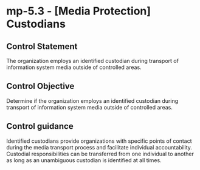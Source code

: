 # mp-5.3 - \[Media Protection\] Custodians

## Control Statement

The organization employs an identified custodian during transport of information system media outside of controlled areas.

## Control Objective

Determine if the organization employs an identified custodian during transport of information system media outside of controlled areas.

## Control guidance

Identified custodians provide organizations with specific points of contact during the media transport process and facilitate individual accountability. Custodial responsibilities can be transferred from one individual to another as long as an unambiguous custodian is identified at all times.
